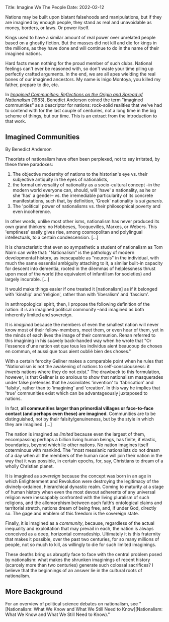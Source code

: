 Title: Imagine We The People
Date: 2022-02-12

Nations may be built upon blatant falsehoods and manipulations, but if they are imagined by enough people, they stand as real and unavoidable as money, borders, or laws. Or power itself. 

Kings used to have a similar amount of real power over unrelated people based on a ghostly fiction. But the masses did not kill and die for kings in the millions, as they have done and will continue to do in the name of their imagined nations.

Hard facts mean nothing for the proud member of such clubs. National feelings can't ever be reasoned with, so don't waste your time piling up perfectly crafted arguments. In the end, we are all apes wielding the real bones of our imagined ancestors. My name is Inigo Montoya, you killed my father, prepare to die, etc.

In *[Imagined Communities: Reflections on the Origin and Spread of Nationalism](https://en.wikipedia.org/wiki/Imagined_Communities)* (1983),
Benedict Anderson coined the term "imagined communities" as a descriptor for nations: rock-solid realities that we've had to contend with for the last couple of centuries, not a long time in the big scheme of things, but our time. This is an extract from the introduction to that work.


## Imagined Communities

By Benedict Anderson

Theorists of nationalism have often been perplexed, not to say irritated, by these three paradoxes:
1. The objective modernity of nations to the historian's eye vs. their subjective antiquity in the eyes of nationalists,
2. the formal universality of nationality as a socio-cultural concept –in the modern world everyone can, should, will 'have' a nationality, as he or she 'has' a gender– vs. the irremediable particularity of its concrete manifestations, such that, by definition, 'Greek' nationality is *sui generis*.
3. The 'political' power of nationalisms vs. their philosophical poverty and even incoherence. 

In other words, unlike most other isms, nationalism has never produced its own grand thinkers: no Hobbeses, Tocquevilles, Marxes, or Webers. This 'emptiness' easily gives rise, among cosmopolitan and polylingual intellectuals, to a certain condescension. [...]

It is characteristic that even so sympathetic a student of nationalism as Tom Nairn can write that: "Nationalism" is the pathology of modern developmental history, as inescapable as "neurosis" in the individual, with much the same essential ambiguity attaching to it, a similar built-in capacity for descent into dementia, rooted in the dilemmas of helplessness thrust upon most of the world (the equivalent of infantilism for societies) and largely incurable. [...]

It would make things easier if one treated it [nationalism] as if it belonged with 'kinship' and 'religion', rather than with 'liberalism' and 'fascism'.

In anthropological spirit, then, I propose the following definition of the nation: it is an imagined political community –and imagined as both inherently limited and sovereign.

It is *imagined* because the members of even the smallest nation will never know most of their fellow-members, meet them, or even hear of them, yet in the minds of each lives the image of their communion. Renan referred to this imagining in his suavely back-handed way when he wrote that "Or l'essence d'une nation est que tous les individus aient beaucoup de choses en commun, et aussi que tous aient oublié bien des choses." 

With a certain ferocity Gellner makes a comparable point when he rules that "Nationalism is not the awakening of nations to self-consciousness: it *invents* nations where they do not exist." The drawback to this formulation, however, is that Gellner is so anxious to show that nationalism masquerades under false pretenses that he assimilates 'invention' to 'fabrication' and 'falsity', rather than to 'imagining' and 'creation'. In this way he implies that 'true' communities exist which can be advantageously juxtaposed to nations.

In fact, __all communities larger than primordial villages or face-to-face contact (and perhaps even these) are imagined__. Communities are to be distinguished, not by their falsity/genuineness, but by the style in which they are imagined. [...]

The nation is imagined as *limited* because even the largest of them, encompassing perhaps a billion living human beings, has finite, if elastic, boundaries, beyond which lie other nations. No nation imagines itself coterminous with mankind. The “most messianic nationalists do not dream of a day when all the members of the human race will join their nation in the way that it was possible, in certain epochs, for, say, Christians to dream of a wholly Christian planet.

It is imagined as *sovereign* because the concept was born in an age in which Enlightenment and Revolution were destroying the legitimacy of the divinely-ordained, hierarchical dynastic realm. Coming to maturity at a stage of human history when even the most devout adherents of any universal religion were inescapably confronted with the living pluralism of such religions, and the allomorphism between each faith’s ontological claims and territorial stretch, nations dream of being free, and, if under God, directly so. The gage and emblem of this freedom is the sovereign state.

Finally, it is imagined as a *community*, because, regardless of the actual inequality and exploitation that may prevail in each, the nation is always conceived as a deep, horizontal comradeship. Ultimately it is this fraternity that makes it possible, over the past two centuries, for so many millions of people, not so much to kill, as willingly to die for such limited imaginings.

These deaths bring us abruptly face to face with the central problem posed by nationalism: what makes the shrunken imaginings of recent history (scarcely more than two centuries) generate such colossal sacrifices? I believe that the beginnings of an answer lie in the cultural roots of nationalism.

## More Background

For an overview of political science debates on nationalism, see "[Nationalism: What We Know and What We Still Need to Know](Nationalism: What We Know and What We Still Need to Know)."
